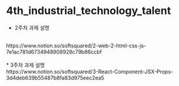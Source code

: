 # 4th_industrial_technology_talent
* 2주차 과제 설명
</br>
https://www.notion.so/softsquared/2-web-2-html-css-js-7e1ac781d6734948908928c79b86ccbf
</br></br>
* 3주차 과제 설명
</br>
https://www.notion.so/softsquared/3-React-Component-JSX-Props-3d4deb639b55487b8fa83d975eec2ea5
